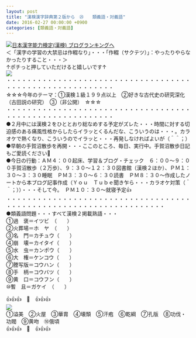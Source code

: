 ```yaml
---
layout: post
title: "漢検漢字辞典第２版から　㉕　　類義語・対義語"
date: 2016-02-27 00:00:00 +0900
categories: [類義語・対義語]
---
```


[![](/syuusyuu9701/assets/images/漢検漢字辞典第２版から-㉕-類義語・対義語-br_c_3028_1.gif)](http://blog.with2.net/link.php?1659096:3028 "日本漢字能力検定(漢検) ブログランキングへ")[日本漢字能力検定(漢検) ブログランキングへ](http://blog.with2.net/link.php?1659096:3028)  
＜「漢字の学習の大禁忌は作輟なり」・・・「作輟（サクテツ）」：やったりやらなかったりすること・・・＞  
↑ポチっと押していただけると嬉しいです↑   
![](/syuusyuu9701/assets/images/漢検漢字辞典第２版から-㉕-類義語・対義語-b9bc7dead27aad69b57ec31f3ad1dace.png)  
・・・・・・・・・・・・・・・・・・・・・・・・・・・・・・・・・・・・・・・・・・・・・・・・・・・・・・・・・  
☆☆☆今年のテーマ：①漢検１級１９９点以上　②好きな古代史の研究深化（古田説の研究）　③（非公開）　☆☆☆　　  
・・・・・・・・・・・・・・・・・・・・・・・・・・・・・・・・・・・・・・・・・・・・・・・・・・・・・・・・・  
●２月中には漢検２をひととおり総なめする予定がズレた・・・時間に対する切迫感のある痛風性格からしたらイラッとくるんだな、こういうのは・・・。カラオケで熱くなり、こういうのでイラッと・・・再発しなければよいが（＾＾；）  
●早朝の手賀沼散歩を再開・・・ここのところ、毎日、実行中。手賀沼散歩日記もご愛読ください👋  
●今日の行動：ＡＭ４：００起床、学習＆ブログ・チェック　６：００～９：００手賀沼散歩（２万歩）、９：３０～１２：３０図書館（漢検２ほか）、ＰＭ１：３０～３：３０睡眠　ＰＭ３：３０～６：３０読書　ＰＭ８：３０～作成したノートから本ブログ記事作成（Ｙｏｕ　Ｔｕｂｅ聞き乍ら・・・カラオケ対策（＾＾；））・・・そして今。　ＰＭ１０：３０～就寝予定👍  
・・・・・・・・・・・・・・・・・・・・・・・・・・・・・・・・・・・・・・・・・・・・・・・・・・・・・・・・・・・・・・・・・・・  
●類義語問題・・・すべて漢検２掲載熟語・・・  
①過　褒＝イツビ　（　　）  
②火葬場＝ホ　ヤ　（　　）  
③名　門＝カチュウ（　　）  
④崩　壊＝カイタイ（　　）  
⑤水　虫＝カンポウ（　　）  
⑥大　権＝ケンコウ（　　）  
⑦謄写版＝コウハン（　　）  
⑧手　柄＝コウバツ（　　）  
⑨黄　口＝コウフン（　　）  
⑩暫　且＝ガケイ　（　　）  
  
👍👍👍　🐒　👍👍👍  
![](/syuusyuu9701/assets/images/漢検漢字辞典第２版から-㉕-類義語・対義語-3022bba86ef81a7e01ef480d31726198.png)  
①溢美　②火屋　③華胄　④壊頽　⑤汗疱　⑥乾綱　⑦孔版　⑧功伐・功閥　⑨黄吻　⑩俄頃  
👍👍👍　🐒　👍👍👍  
  
  
  